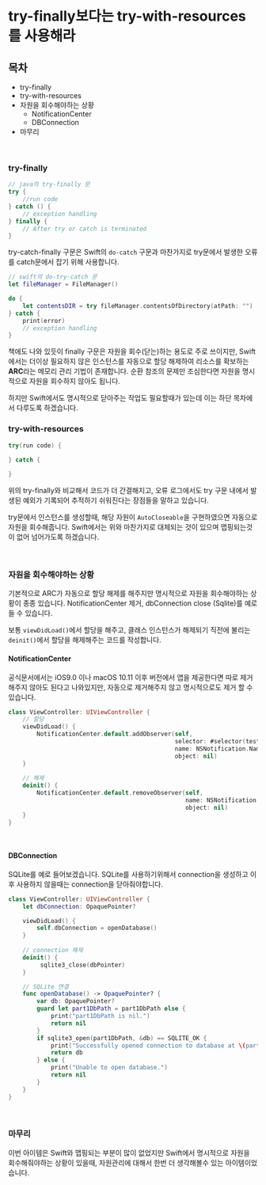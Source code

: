 # try-finally보다는 try-with-resources를 사용해라

## 목차
- try-finally
- try-with-resources
- 자원을 회수해야하는 상황
    - NotificationCenter
    - DBConnection
- 마무리

<br>

### try-finally
```java
// java의 try-finally 문
try {
    //run code
} catch () {
    // exception handling
} finally {
    // After try or catch is terminated
}
```

try-catch-finally 구문은 Swift의 ```do-catch``` 구문과 마찬가지로 try문에서 발생한 오류를 catch문에서 잡기 위해 사용합니다.

```swift
// swift의 do-try-catch 문
let fileManager = FileManager()

do {
    let contentsDIR = try fileManager.contentsOfDirectory(atPath: "")
} catch {
    print(error)
    // exception handling
}
```

책에도 나와 있듯이 finally 구문은 자원을 회수(닫는)하는 용도로 주로 쓰이지만, Swift에서는 더이상 필요하지 않은 인스턴스를 자동으로 할당 해제하여 리소스를 확보하는 **ARC**라는 메모리 관리 기법이 존재합니다. 순환 참조의 문제만 조심한다면 자원을 명시적으로 자원을 회수하지 않아도 됩니다.

하지만 Swift에서도 명시적으로 닫아주는 작업도 필요할때가 있는데 이는 하단 목차에서 다루도록 하겠습니다.
<br>

### try-with-resources

```java
try(run code) {
    
} catch {

}
```
위의 try-finally와 비교해서 코드가 더 간결해지고, 오류 로그에서도 try 구문 내에서 발생된 예외가 기록되어 추적하기 쉬워진다는 장점들을 말하고 있습니다.

try문에서 인스턴스를 생성할때, 해당 자원이 `AutoCloseable`을 구현하였으면 자동으로 자원을 회수해줍니다. Swift에서는 위와 마찬가지로 대체되는 것이 있으며 맵핑되는것이 없어 넘어가도록 하겠습니다.

<br>

### 자원을 회수해야하는 상황
기본적으로 ARC가 자동으로 할당 해제를 해주지만 명시적으로 자원을 회수해야하는 상황이 종종 있습니다. NotificationCenter 제거, dbConnection close (Sqlite)를 예로 들 수 있습니다.

보통 `viewDidLoad()`에서 할당을 해주고, 클래스 인스턴스가 해제되기 직전에 불리는 `deinit()`에서 할당을 해제해주는 코드를 작성합니다.

#### NotificationCenter
공식문서에서는 iOS9.0 이나  macOS 10.11 이후 버전에서 앱을 제공한다면 따로 제거해주지 않아도 된다고 나와있지만, 자동으로 제거해주지 않고 명시적으로도 제거 할 수 있습니다.

```Swift
class ViewController: UIViewController {
    // 할당
    viewDidLoad() {
        NotificationCenter.default.addObserver(self, 
                                               selector: #selector(testFunc), 
                                               name: NSNotification.Name(rawValue: "testButton"),
                                               object: nil)
    }
    
    // 해제
    deinit() {
        NotificationCenter.default.removeObserver(self,
                                                  name: NSNotification.Name(rawValue: "testButton"),
                                                  object: nil) 
    }
}

```
<br>

#### DBConnection
SQLite를 예로 들어보겠습니다. SQLite를 사용하기위해서 connection을 생성하고 이후 사용하지 않을때는 connection을 닫아줘야합니다.

```Swift
class ViewController: UIViewController {
    let dbConnection: OpaquePointer?

    viewDidLoad() {
        self.dbConnection = openDatabase()
    }
    
    // connection 해제
    deinit() {
         sqlite3_close(dbPointer)
    }

    // SQLite 연결
    func openDatabase() -> OpaquePointer? {
        var db: OpaquePointer?
        guard let part1DbPath = part1DbPath else {
            print("part1DbPath is nil.")
            return nil
        }
        if sqlite3_open(part1DbPath, &db) == SQLITE_OK {
            print("Successfully opened connection to database at \(part1DbPath)")
            return db
        } else {
            print("Unable to open database.")
            return nil
        }
    }
}

```

<br>

### 마무리

이번 아이템은 Swift와 맵핑되는 부분이 많이 없었지만 Swift에서 명시적으로 자원을 회수해줘야하는 상황이 있을때, 자원관리에 대해서 한번 더 생각해볼수 있는 아이템이었습니다.




